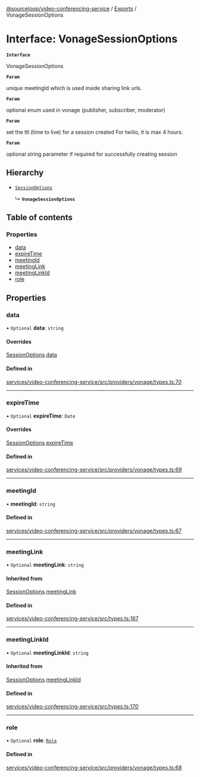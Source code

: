 [@sourceloop/video-conferencing-service](../README.md) / [Exports](../modules.md) / VonageSessionOptions

# Interface: VonageSessionOptions

**`Interface`**

VonageSessionOptions

**`Param`**

unique meetingId which is used inside sharing link urls.

**`Param`**

optional enum used in vonage (publisher, subscriber, moderator)

**`Param`**

set the ttl (time to live) for a session created For twilio, it is max 4 hours.

**`Param`**

optional string parameter if required for successfully creating session

## Hierarchy

- [`SessionOptions`](SessionOptions.md)

  ↳ **`VonageSessionOptions`**

## Table of contents

### Properties

- [data](VonageSessionOptions.md#data)
- [expireTime](VonageSessionOptions.md#expiretime)
- [meetingId](VonageSessionOptions.md#meetingid)
- [meetingLink](VonageSessionOptions.md#meetinglink)
- [meetingLinkId](VonageSessionOptions.md#meetinglinkid)
- [role](VonageSessionOptions.md#role)

## Properties

### data

• `Optional` **data**: `string`

#### Overrides

[SessionOptions](SessionOptions.md).[data](SessionOptions.md#data)

#### Defined in

[services/video-conferencing-service/src/providers/vonage/types.ts:70](https://github.com/sourcefuse/loopback4-microservice-catalog/blob/93a7f917/services/video-conferencing-service/src/providers/vonage/types.ts#L70)

___

### expireTime

• `Optional` **expireTime**: `Date`

#### Overrides

[SessionOptions](SessionOptions.md).[expireTime](SessionOptions.md#expiretime)

#### Defined in

[services/video-conferencing-service/src/providers/vonage/types.ts:69](https://github.com/sourcefuse/loopback4-microservice-catalog/blob/93a7f917/services/video-conferencing-service/src/providers/vonage/types.ts#L69)

___

### meetingId

• **meetingId**: `string`

#### Defined in

[services/video-conferencing-service/src/providers/vonage/types.ts:67](https://github.com/sourcefuse/loopback4-microservice-catalog/blob/93a7f917/services/video-conferencing-service/src/providers/vonage/types.ts#L67)

___

### meetingLink

• `Optional` **meetingLink**: `string`

#### Inherited from

[SessionOptions](SessionOptions.md).[meetingLink](SessionOptions.md#meetinglink)

#### Defined in

[services/video-conferencing-service/src/types.ts:167](https://github.com/sourcefuse/loopback4-microservice-catalog/blob/93a7f917/services/video-conferencing-service/src/types.ts#L167)

___

### meetingLinkId

• `Optional` **meetingLinkId**: `string`

#### Inherited from

[SessionOptions](SessionOptions.md).[meetingLinkId](SessionOptions.md#meetinglinkid)

#### Defined in

[services/video-conferencing-service/src/types.ts:170](https://github.com/sourcefuse/loopback4-microservice-catalog/blob/93a7f917/services/video-conferencing-service/src/types.ts#L170)

___

### role

• `Optional` **role**: [`Role`](../enums/VonageEnums.Role.md)

#### Defined in

[services/video-conferencing-service/src/providers/vonage/types.ts:68](https://github.com/sourcefuse/loopback4-microservice-catalog/blob/93a7f917/services/video-conferencing-service/src/providers/vonage/types.ts#L68)
